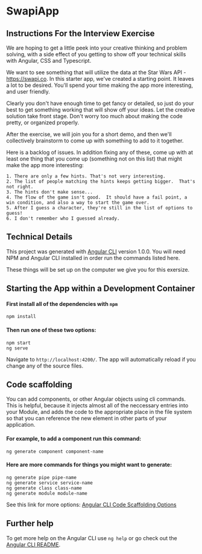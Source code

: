# SwapiApp

## Instructions For the Interview Exercise

We are hoping to get a little peek into your creative thinking and problem solving, with a side effect of you getting to show off your technical skills with Angular, CSS and Typescript. 

We want to see something that will utilize the data at the Star Wars API - https://swapi.co. In this starter app, we've created a starting point.  It leaves a lot to be desired. You'll spend your time making the app more interesting, and user friendly. 

Clearly you don't have enough time to get fancy or detailed, so just do your best to get something working that will show off your ideas. Let the creative solution take front stage. Don't worry too much about making the code pretty, or organized properly.  

After the exercise, we will join you for a short demo, and then we'll collectively brainstorm to come up with something to add to it together. 

Here is a backlog of issues. In addition fixing any of these, come up with at least one thing that you come up (something not on this list) that might make the app more interesting: 

  ```
  1. There are only a few hints. That's not very interesting. 
  2. The list of people matching the hints keeps getting bigger.  That's not right.  
  3. The hints don't make sense...
  4. The flow of the game isn't good.  It should have a fail point, a win condition, and also a way to start the game over.
  5. After I guess a character, they're still in the list of options to guess!
  6. I don't remember who I guessed already.
  ```

## Technical Details

This project was generated with [Angular CLI](https://github.com/angular/angular-cli) version 1.0.0.  You will need NPM and Angular CLI installed in order run the commands listed here. 

These things will be set up on the computer we give you for this exersize. 

## Starting the App within a Development Container

#### First install all of the dependencies with `npm`
```
npm install
```

#### Then run one of these two options: 
```
npm start
ng serve 
```
Navigate to `http://localhost:4200/`. The app will automatically reload if you change any of the source files.

## Code scaffolding

You can add components, or other Angular objects using cli commands. This is helpful, because it injects almost all of the neccessary entries into your Module, and adds the code to the appropriate place in the file system so that you can reference the new element in other parts of your application. 

#### For example, to add a component run this command: 
  ```
  ng generate component component-name
  ``` 
  
#### Here are more commands for things you might want to generate:  
  ```ng generate directive directive-name
  ng generate pipe pipe-name
  ng generate service service-name
  ng generate class class-name
  ng generate module module-name
  ```
  
  See this link for more options: [Angular CLI Code Scaffolding Options](https://github.com/angular/angular-cli#generating-components-directives-pipes-and-services)

## Further help

To get more help on the Angular CLI use `ng help` or go check out the [Angular CLI README](https://github.com/angular/angular-cli/blob/master/README.md).
